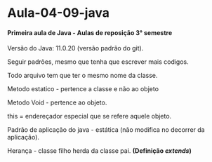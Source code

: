 # Aula-04-09-java

#### Primeira aula de Java - Aulas de reposição 3° semestre

Versão do Java: 11.0.20 (versão padrão do git).

Seguir padrões, mesmo que tenha que escrever mais codigos.

Todo arquivo tem que ter o mesmo nome da classe.

Metodo estatico - pertence a classe e não ao objeto

Metodo Void - pertence ao objeto.

this = endereçador especial que se refere aquele objeto.

Padrão de aplicação do java - estática (não modifica no decorrer da aplicação).

Herança - classe filho herda da classe pai. **(Definição *extends*)**